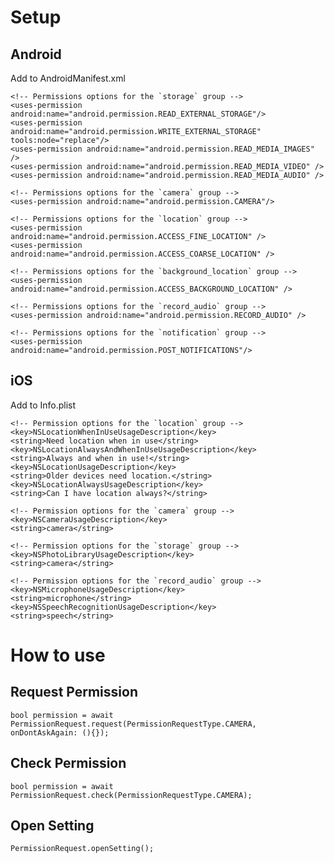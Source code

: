 # Setup

## Android

Add to AndroidManifest.xml

    <!-- Permissions options for the `storage` group -->
    <uses-permission android:name="android.permission.READ_EXTERNAL_STORAGE"/>
    <uses-permission android:name="android.permission.WRITE_EXTERNAL_STORAGE" tools:node="replace"/>
    <uses-permission android:name="android.permission.READ_MEDIA_IMAGES" />
    <uses-permission android:name="android.permission.READ_MEDIA_VIDEO" />
    <uses-permission android:name="android.permission.READ_MEDIA_AUDIO" />

    <!-- Permissions options for the `camera` group -->
    <uses-permission android:name="android.permission.CAMERA"/>
    
    <!-- Permissions options for the `location` group -->
    <uses-permission android:name="android.permission.ACCESS_FINE_LOCATION" />
    <uses-permission android:name="android.permission.ACCESS_COARSE_LOCATION" />

    <!-- Permissions options for the `background_location` group -->
    <uses-permission android:name="android.permission.ACCESS_BACKGROUND_LOCATION" />

    <!-- Permissions options for the `record_audio` group -->
    <uses-permission android:name="android.permission.RECORD_AUDIO" />
    
    <!-- Permissions options for the `notification` group -->
    <uses-permission android:name="android.permission.POST_NOTIFICATIONS"/>

## iOS

Add to Info.plist

    <!-- Permission options for the `location` group -->
    <key>NSLocationWhenInUseUsageDescription</key>
    <string>Need location when in use</string>
    <key>NSLocationAlwaysAndWhenInUseUsageDescription</key>
    <string>Always and when in use!</string>
    <key>NSLocationUsageDescription</key>
    <string>Older devices need location.</string>
    <key>NSLocationAlwaysUsageDescription</key>
    <string>Can I have location always?</string>
    
    <!-- Permission options for the `camera` group -->
    <key>NSCameraUsageDescription</key>
    <string>camera</string>

    <!-- Permission options for the `storage` group -->
    <key>NSPhotoLibraryUsageDescription</key>
    <string>camera</string>
    
    <!-- Permission options for the `record_audio` group -->
    <key>NSMicrophoneUsageDescription</key>
    <string>microphone</string>
    <key>NSSpeechRecognitionUsageDescription</key>
    <string>speech</string>

# How to use

## Request Permission

    bool permission = await PermissionRequest.request(PermissionRequestType.CAMERA, onDontAskAgain: (){});

## Check Permission

    bool permission = await PermissionRequest.check(PermissionRequestType.CAMERA);

## Open Setting

    PermissionRequest.openSetting();

    
